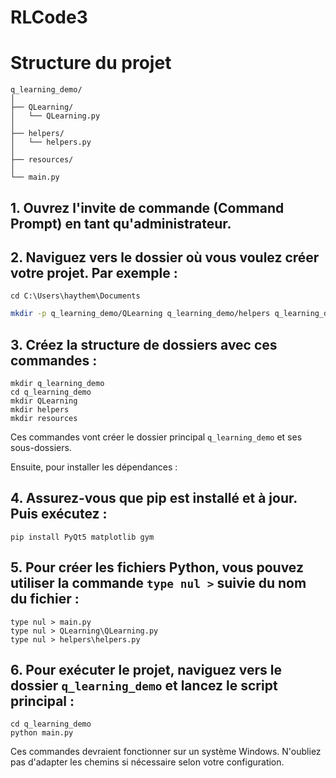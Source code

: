 # RLCode3


# Structure du projet

```
q_learning_demo/
│
├── QLearning/
│   └── QLearning.py
│
├── helpers/
│   └── helpers.py
│
├── resources/
│
└── main.py
```



## 1. Ouvrez l'invite de commande (Command Prompt) en tant qu'administrateur.

## 2. Naviguez vers le dossier où vous voulez créer votre projet. Par exemple :
   ```
   cd C:\Users\haythem\Documents
   ```


```bash
mkdir -p q_learning_demo/QLearning q_learning_demo/helpers q_learning_demo/resources
```


## 3. Créez la structure de dossiers avec ces commandes :
   ```
   mkdir q_learning_demo
   cd q_learning_demo
   mkdir QLearning
   mkdir helpers
   mkdir resources
   ```

Ces commandes vont créer le dossier principal `q_learning_demo` et ses sous-dossiers.

Ensuite, pour installer les dépendances :

## 4. Assurez-vous que pip est installé et à jour. Puis exécutez :
   ```
   pip install PyQt5 matplotlib gym
   ```

## 5. Pour créer les fichiers Python, vous pouvez utiliser la commande `type nul >` suivie du nom du fichier :
   ```
   type nul > main.py
   type nul > QLearning\QLearning.py
   type nul > helpers\helpers.py
   ```

## 6. Pour exécuter le projet, naviguez vers le dossier `q_learning_demo` et lancez le script principal :
   ```
   cd q_learning_demo
   python main.py
   ```

Ces commandes devraient fonctionner sur un système Windows. N'oubliez pas d'adapter les chemins si nécessaire selon votre configuration.

